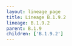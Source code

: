 ```yaml
---
layout: lineage_page
title: Lineage B.1.9.2
lineage: B.1.9.2
parent: B.1.9
children: ['B.1.9.2']
---
```

